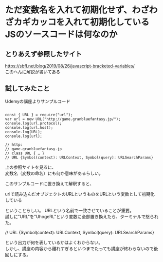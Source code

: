 # ただ変数名を入れて初期化せず、わざわざカギカッコを入れて初期化しているJSのソースコードは何なのか


## とりあえず参照したサイト

https://sbfl.net/blog/2019/08/26/javascript-bracketed-variables/  
このへんに解説が書いてある

## 試してみたこと

Udemyの講座よりサンプルコード  

```JS

const { URL } = require("url");
var url = new URL("http://game.granbluefantasy.jp/");
console.log(url.protocol);
console.log(url.host);
console.log(URL);
console.log(url);

// http:
// game.granbluefantasy.jp
// class URL { … }
// URL {Symbol(context): URLContext, Symbol(query): URLSearchParams}

```

上の参照サイトを見るに、  
変数名（変数の命名）にも何か意味があるらしい。  

このサンプルコードに置き換えて解釈すると、  

urlで読み込んだオブジェクトのURLというものをURLという変数として初期化している  

ということらしい。
URLという名前で一致させていることが重要。  
試しに"URL"を"UhogeRL"という変数に全部置き換えたら、ターミナルで怒られた。  

// URL {Symbol(context): URLContext, Symbol(query): URLSearchParams}

という出力が何を表しているかはよくわからない。  
しかし、講座の内容から離れすぎるといつまでたっても講座が終わらないので後回しにする。

